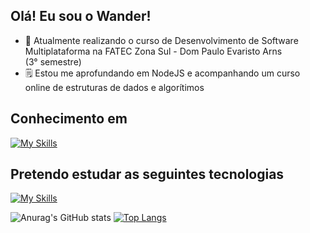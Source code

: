 ## Olá! Eu sou o Wander!



- 🎒 Atualmente realizando o curso de Desenvolvimento de Software Multiplataforma na FATEC Zona Sul - Dom Paulo Evaristo Arns <br/> (3° semestre)
- 🗒️ Estou me aprofundando em NodeJS e acompanhando um curso online de estruturas de dados e algorítimos

## Conhecimento em
[![My Skills](https://skillicons.dev/icons?i=js,nodejs,express,java,spring,mysql,mongo,git)](https://skillicons.dev)

## Pretendo estudar as seguintes tecnologias
[![My Skills](https://skillicons.dev/icons?i=java,python,kotlin,cs,react)](https://skillicons.dev)

![Anurag's GitHub stats](https://github-readme-stats.vercel.app/api?username=Waondered&show_icons=true&theme=dark) [![Top Langs](https://github-readme-stats.vercel.app/api/top-langs/?username=Waondered&layout=compact&theme=dark&langs_count=8)](https://github.com/anuraghazra/github-readme-stats) 

